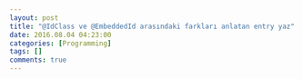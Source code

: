 ```yaml
---
layout: post
title: "@IdClass ve @EmbeddedId arasındaki farkları anlatan entry yaz"
date: 2016.08.04 04:23:00
categories: [Programming]
tags: []
comments: true
---
```


